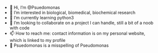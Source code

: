 - 👋 Hi, I’m @Psuedomonas
- 👀 I’m interested in biological, biomedical, biochemical research
- 🌱 I’m currently learning python3
- 💞️ I’m looking to collaborate on a project I can handle, still a bit of a noob with code
- 📫 How to reach me: contact information is on my personal website, which is linked to my profile
- :straight_ruler: Psuedomonas is a misspelling of Pseudomonas

<!---
Psuedomonas/Psuedomonas is a ✨ special ✨ repository because its `README.md` (this file) appears on your GitHub profile.
You can click the Preview link to take a look at your changes.
--->
